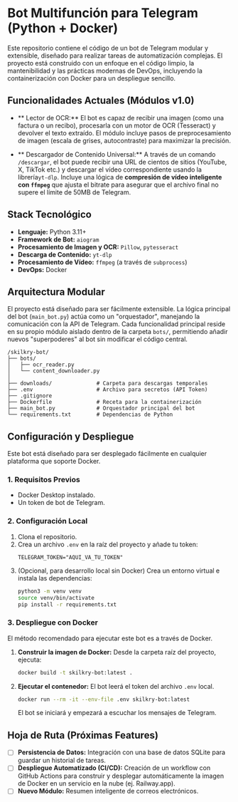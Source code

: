 # Bot Multifunción para Telegram (Python + Docker)

Este repositorio contiene el código de un bot de Telegram modular y extensible, diseñado para realizar tareas de automatización complejas. El proyecto está construido con un enfoque en el código limpio, la mantenibilidad y las prácticas modernas de DevOps, incluyendo la containerización con Docker para un despliegue sencillo.

## Funcionalidades Actuales (Módulos v1.0)

* ** Lector de OCR:** El bot es capaz de recibir una imagen (como una factura o un recibo), procesarla con un motor de OCR (Tesseract) y devolver el texto extraído. El módulo incluye pasos de preprocesamiento de imagen (escala de grises, autocontraste) para maximizar la precisión.

* ** Descargador de Contenido Universal:** A través de un comando `/descargar`, el bot puede recibir una URL de cientos de sitios (YouTube, X, TikTok etc.) y descargar el vídeo correspondiente usando la librería`yt-dlp`. Incluye una lógica de **compresión de vídeo inteligente con `ffmpeg`** que ajusta el bitrate para asegurar que el archivo final no supere el límite de 50MB de Telegram.

## Stack Tecnológico

* **Lenguaje:** Python 3.11+
* **Framework de Bot:** `aiogram`
* **Procesamiento de Imagen y OCR:** `Pillow`, `pytesseract`
* **Descarga de Contenido:** `yt-dlp`
* **Procesamiento de Vídeo:** `ffmpeg` (a través de `subprocess`)
* **DevOps:** Docker

## Arquitectura Modular

El proyecto está diseñado para ser fácilmente extensible. La lógica principal del bot (`main_bot.py`) actúa como un "orquestador", manejando la comunicación con la API de Telegram. Cada funcionalidad principal reside en su propio módulo aislado dentro de la carpeta `bots/`, permitiendo añadir nuevos "superpoderes" al bot sin modificar el código central.

```
/skilkry-bot/
├── bots/
│   ├── ocr_reader.py
│   └── content_downloader.py
│
├── downloads/              # Carpeta para descargas temporales
├── .env                    # Archivo para secretos (API Token)
├── .gitignore
├── Dockerfile              # Receta para la containerización
├── main_bot.py             # Orquestador principal del bot
└── requirements.txt        # Dependencias de Python
```

## Configuración y Despliegue

Este bot está diseñado para ser desplegado fácilmente en cualquier plataforma que soporte Docker.

### 1. Requisitos Previos

* Docker Desktop instalado.
* Un token de bot de Telegram.

### 2. Configuración Local

1.  Clona el repositorio.
2.  Crea un archivo `.env` en la raíz del proyecto y añade tu token:
    ```
    TELEGRAM_TOKEN="AQUI_VA_TU_TOKEN"
    ```
3.  (Opcional, para desarrollo local sin Docker) Crea un entorno virtual e instala las dependencias:
    ```bash
    python3 -m venv venv
    source venv/bin/activate
    pip install -r requirements.txt
    ```

### 3. Despliegue con Docker

El método recomendado para ejecutar este bot es a través de Docker.

1.  **Construir la imagen de Docker:**
    Desde la carpeta raíz del proyecto, ejecuta:
    ```bash
    docker build -t skilkry-bot:latest .
    ```

2.  **Ejecutar el contenedor:**
    El bot leerá el token del archivo `.env` local.
    ```bash
    docker run --rm -it --env-file .env skilkry-bot:latest
    ```
    El bot se iniciará y empezará a escuchar los mensajes de Telegram.

## Hoja de Ruta (Próximas Features)

* [ ] **Persistencia de Datos:** Integración con una base de datos SQLite para guardar un historial de tareas.
* [ ] **Despliegue Automatizado (CI/CD):** Creación de un workflow con GitHub Actions para construir y desplegar automáticamente la imagen de Docker en un servicio en la nube (ej. Railway.app).
* [ ] **Nuevo Módulo:** Resumen inteligente de correos electrónicos.
````
